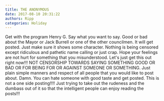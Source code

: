 ```yaml
---
title: THE ANONYMOUS
date: 2017-08-10 20:31:22
authors: Ripp
categories: Holiday
---
```


 Get with the program Henry G.  Say what you want to say. Good or bad about the Mayor or Jack Burrell or one of the other councilmen. It will get posted. Just make sure it shows some character. Nothing is being censored except ridiculous and pathetic name calling or just crap. Hope your feelings are not hurt for something that you misunderstood. Let's just get this out right now!!! NOT CENSORSHIP TOWARDS SAYING SOMETHING GOOD OR BAD OR FOR BEING FOR OR AGAINST SOMEONE OR SOMETHING. Just plain simple manners and respect of all people that you would like to post about. Damn. You can hate someone with good taste and get posted. This is not a one side posting!!!!  Just trying to take out the rudeness and the dumbass out of it so that the intelligent people can enjoy reading the posts!!!